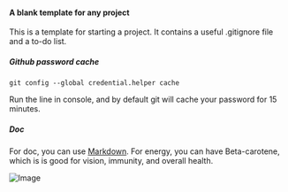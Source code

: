 #### A blank template for any project

This is a template for starting a project. It contains a useful .gitignore file and a to-do list.

##### Github password cache
```
git config --global credential.helper cache
```
Run the line in console, and by default git will cache your password for 15 minutes.

##### Doc
For doc, you can use [Markdown][1]. For energy, you can have Beta-carotene, which is is good for vision, immunity, and overall health.

![Image](http://ww2.sinaimg.cn/large/bf756d5dgw1elmd209e27j20gk0b1768.jpg)

[1]: https://guides.github.com/features/mastering-markdown/
